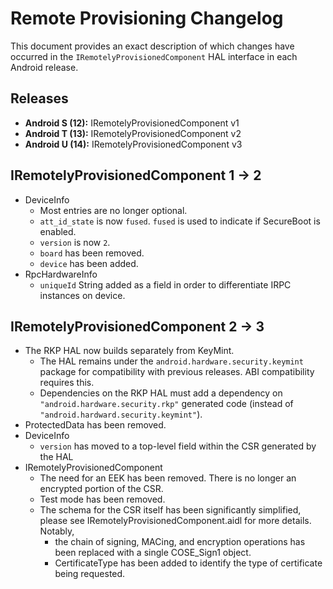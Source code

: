 # Remote Provisioning Changelog

This document provides an exact description of which changes have occurred in the
`IRemotelyProvisionedComponent` HAL interface in each Android release.

## Releases
* **Android S (12):** IRemotelyProvisionedComponent v1
* **Android T (13):** IRemotelyProvisionedComponent v2
* **Android U (14):** IRemotelyProvisionedComponent v3

## IRemotelyProvisionedComponent 1 -> 2
* DeviceInfo
  * Most entries are no longer optional.
  * `att_id_state` is now `fused`. `fused` is used to indicate if SecureBoot is enabled.
  * `version` is now `2`.
  * `board` has been removed.
  * `device` has been added.
* RpcHardwareInfo
  * `uniqueId` String added as a field in order to differentiate IRPC instances on device.

## IRemotelyProvisionedComponent 2 -> 3
* The RKP HAL now builds separately from KeyMint.
  * The HAL remains under the `android.hardware.security.keymint` package for
    compatibility with previous releases. ABI compatibility requires this.
  * Dependencies on the RKP HAL must add a dependency on
    `"android.hardware.security.rkp"` generated code (instead of
    `"android.hardward.security.keymint"`).
* ProtectedData has been removed.
* DeviceInfo
  * `version` has moved to a top-level field within the CSR generated by the HAL
* IRemotelyProvisionedComponent
  * The need for an EEK has been removed. There is no longer an encrypted portion of the CSR.
  * Test mode has been removed.
  * The schema for the CSR itself has been significantly simplified, please see
    IRemotelyProvisionedComponent.aidl for more details. Notably,
    * the chain of signing, MACing, and encryption operations has been replaced with a single
      COSE_Sign1 object.
    * CertificateType has been added to identify the type of certificate being requested.

